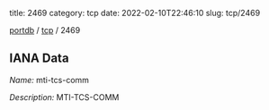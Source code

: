 title: 2469
category: tcp
date: 2022-02-10T22:46:10
slug: tcp/2469

[portdb](/) / [tcp](/category/tcp.html) / 2469


## IANA Data

_Name:_ mti-tcs-comm

_Description:_ MTI-TCS-COMM

